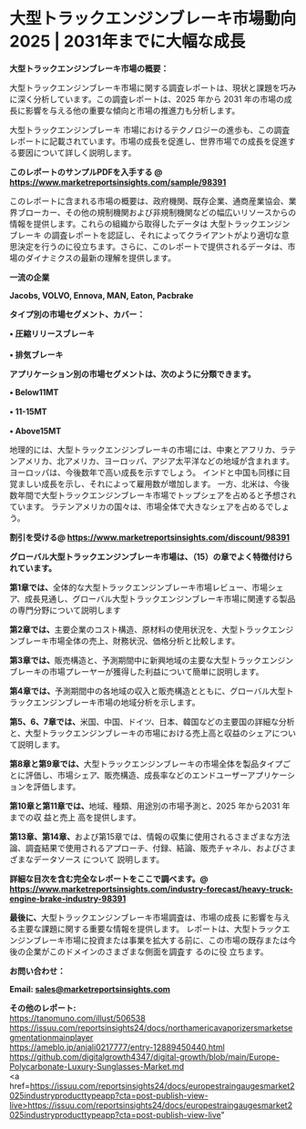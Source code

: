 # 大型トラックエンジンブレーキ市場動向2025 | 2031年までに大幅な成長

<strong><b>大型トラックエンジンブレーキ市場の概要：</b></strong>

大型トラックエンジンブレーキ市場に関する調査レポートは、現状と課題を巧みに深く分析しています。この調査レポートは、2025 年から 2031 年の市場の成長に影響を与える他の重要な傾向と市場の推進力も分析します。

大型トラックエンジンブレーキ 市場におけるテクノロジーの進歩も、この調査レポートに記載されています。市場の成長を促進し、世界市場での成長を促進する要因について詳しく説明します。

<strong>このレポートのサンプルPDFを入手する @ <a href=https://www.marketreportsinsights.com/sample/98391>https://www.marketreportsinsights.com/sample/98391</a></strong>

このレポートに含まれる市場の概要は、政府機関、既存企業、通商産業協会、業界ブローカー、その他の規制機関および非規制機関などの幅広いリソースからの情報を提供します。これらの組織から取得したデータは 大型トラックエンジンブレーキ の調査レポートを認証し、それによってクライアントがより適切な意思決定を行うのに役立ちます。さらに、このレポートで提供されるデータは、市場のダイナミクスの最新の理解を提供します。

<strong>一流の企業</strong>

<strong><b>Jacobs, VOLVO, Ennova, MAN, Eaton, Pacbrake</b></strong>

<strong><b>タイプ別の市場セグメント、カバー：</b></strong>

<strong>• 圧縮リリースブレーキ<br><br>• 排気ブレーキ</strong>

<strong><b>アプリケーション別の市場セグメントは、次のように分類できます。</b></strong>

<strong>• Below11MT<br><br>• 11-15MT<br><br>• Above15MT</strong>

 地理的には、大型トラックエンジンブレーキの市場には、中東とアフリカ、ラテンアメリカ、北アメリカ、ヨーロッパ、アジア太平洋などの地域が含まれます。 ヨーロッパは、今後数年で高い成長を示すでしょう。 インドと中国も同様に目覚ましい成長を示し、それによって雇用数が増加します。 一方、北米は、今後数年間で大型トラックエンジンブレーキ市場でトップシェアを占めると予想されています。 ラテンアメリカの国々は、市場全体で大きなシェアを占めるでしょう。

<strong>割引を受ける@ <a href=https://www.marketreportsinsights.com/discount/98391>https://www.marketreportsinsights.com/discount/98391</a></strong>

<strong><b>グローバル大型トラックエンジンブレーキ市場は、（15）の章でよく特徴付けられています。</b></strong>

<strong><b>第</b></strong><strong><b>1章では、</b></strong>全体的な大型トラックエンジンブレーキ市場レビュー、市場シェア、成長見通し、グローバル大型トラックエンジンブレーキ市場に関連する製品の専門分野について説明します

<strong><b>第2章では、</b></strong>主要企業のコスト構造、原材料の使用状況を、大型トラックエンジンブレーキ市場全体の売上、財務状況、価格分析と比較します。

<strong><b>第3章では、</b></strong>販売構造と、予測期間中に新興地域の主要な大型トラックエンジンブレーキの市場プレーヤーが獲得した利益について簡単に説明します。

<strong><b>第4章では、</b></strong>予測期間中の各地域の収入と販売構造とともに、グローバル大型トラックエンジンブレーキ市場の地域分析を示します。

<strong><b>第5、6、7章では、</b></strong>米国、中国、ドイツ、日本、韓国などの主要国の詳細な分析と、大型トラックエンジンブレーキの市場における売上高と収益のシェアについて説明します。

<strong><b>第8章と第9章では、</b></strong>大型トラックエンジンブレーキの市場全体を製品タイプごとに評価し、市場シェア、販売構造、成長率などのエンドユーザーアプリケーションを評価します。

<strong><b>第10章と第11章では、</b></strong>地域、種類、用途別の市場予測と、2025 年から2031 年までの収 益と売上 高を提供します。

<strong><b>第13章、第14章、</b></strong>および第15章では、情報の収集に使用されるさまざまな方法論、調査結果で使用されるアプローチ、付録、結論、販売チャネル、およびさまざまなデータソース について 説明します。

<strong>詳細な目次を含む完全なレポートをここで調べます。@ <a href=https://www.marketreportsinsights.com/industry-forecast/heavy-truck-engine-brake-industry-98391>https://www.marketreportsinsights.com/industry-forecast/heavy-truck-engine-brake-industry-98391</a></strong>

<strong><b>最後に、</b></strong>大型トラックエンジンブレーキ市場調査は、市場の成長 に影響を</a>与える主要な課題に関する重要な情報を提供します。 レポートは、大型トラックエンジンブレーキ市場に投資または事業を拡大する前に、この市場の既存または今後の企業がこのドメインのさまざまな側面を調査す るのに役 立ちます。

<strong><b>お問い合わせ：</b></strong>

<strong>Email: </strong><a href=mailto:sales@marketreportsinsights.com><strong>sales@marketreportsinsights.com</strong></a>

<strong>その他のレポート:</strong>
<br>
<a href=https://tanomuno.com/illust/506538>https://tanomuno.com/illust/506538</a>
<br>
<a href=https://issuu.com/reportsinsights24/docs/northamericavaporizersmarketsegmentationmainplayer>https://issuu.com/reportsinsights24/docs/northamericavaporizersmarketsegmentationmainplayer</a>
<br>
<a href=https://ameblo.jp/anjali0217777/entry-12889450440.html>https://ameblo.jp/anjali0217777/entry-12889450440.html</a>
<br>
<a href=https://github.com/digitalgrowth4347/digital-growth/blob/main/Europe-Polycarbonate-Luxury-Sunglasses-Market.md>https://github.com/digitalgrowth4347/digital-growth/blob/main/Europe-Polycarbonate-Luxury-Sunglasses-Market.md</a>
<br>
<a href=https://issuu.com/reportsinsights24/docs/europestraingaugesmarket2025industryproducttypeapp?cta=post-publish-view-live>https://issuu.com/reportsinsights24/docs/europestraingaugesmarket2025industryproducttypeapp?cta=post-publish-view-live</a>"
